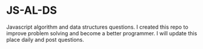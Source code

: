 # JS-AL-DS
Javascript algorithm and data structures questions.
I created this repo to improve problem solving and become a better programmer. I will update this place daily and post questions.
